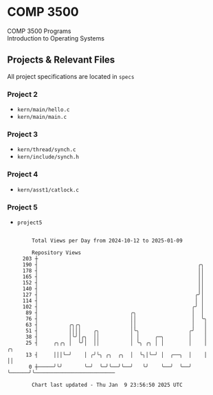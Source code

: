 # COMP 3500
COMP 3500 Programs  
Introduction to Operating Systems  
## Projects & Relevant Files
All project specifications are located in `specs`
### Project 2
- `kern/main/hello.c`
- `kern/main/main.c`
### Project 3
- `kern/thread/synch.c`
- `kern/include/synch.h`
### Project 4
- `kern/asst1/catlock.c`
### Project 5
- `project5`

```

        Total Views per Day from 2024-10-12 to 2025-01-09

        Repository Views
     203 ┼
     190 ┤                                                    ╭╮
     178 ┤                                                    ││
     165 ┤                                                    ││
     152 ┤                                                    ││
     140 ┤                                                    ││
     127 ┤                                                   ╭╯│
     114 ┤                                                   │ │
     102 ┤                                                  ╭╯ │
      89 ┤                              ╭╮                  │  │
      76 ┤                              ││                  │  ╰╮
      63 ┤          ╭╮╭╮                ││                  │   │
      51 ┤          ││││    ╭╮          │╰╮                ╭╯   │
      38 ┤          │╰╯│╭╮  ││          │ │     ╭─╮        │    │
      25 ┤     ╭╮╭╮ │  ╰╯│  ││          │ ╰╮ ╭╮ │ │        │    │      ╭╮
      13 ┤     │││╰─╯    │ ╭╯╰╮ ╭╮  ╭╮  │  ╰╮│╰─╯ │  ╭──╮  │    │      ││
       0 ┼─────╯╰╯       ╰─╯  ╰─╯╰──╯╰──╯   ╰╯    ╰──╯  ╰──╯    ╰──────╯╰──────────────────────────

        Chart last updated - Thu Jan  9 23:56:50 2025 UTC
        
```
